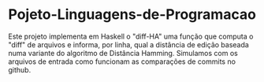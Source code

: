 # Pojeto-Linguagens-de-Programacao
Este projeto implementa em Haskell o "diff-HA" uma função que computa o "diff" de arquivos e informa, por linha, qual a distância de edição baseada numa variante do algoritmo de Distância Hamming. Simulamos com os arquivos de entrada como funcionam as comparações de commits no github.
